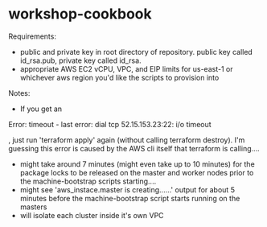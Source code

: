 # workshop-cookbook

Requirements:
- public and private key in root directory of repository. public key called id_rsa.pub, private key called id_rsa. 
- appropriate AWS EC2 vCPU, VPC, and EIP limits for us-east-1 or whichever aws region you'd like the scripts to provision into

Notes: 
- If you get an 

Error: timeout - last error: dial tcp 52.15.153.23:22: i/o timeout

, just run 'terraform apply' again (without calling terraform destroy). I'm guessing this error is caused by the AWS cli itself that terraform is calling....

- might take around 7 minutes (might even take up to 10 minutes) for the package locks to be released on the master and worker nodes prior to the machine-bootstrap scripts starting....
- might see 'aws_instace.master is creating......' output for about 5 minutes before the machine-bootstrap script starts running on the masters
- will isolate each cluster inside it's own VPC
